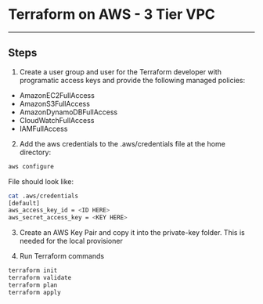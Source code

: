 # Terraform on AWS - 3 Tier VPC
---
## Steps

1. Create a user group and user for the Terraform developer with programatic access keys and provide the following managed policies:
- AmazonEC2FullAccess
- AmazonS3FullAccess
- AmazonDynamoDBFullAccess
- CloudWatchFullAccess
- IAMFullAccess

2. Add the aws credentials to the .aws/credentials file at the home directory:

``` sh
aws configure
```
File should look like:

``` sh
cat .aws/credentials
[default]
aws_access_key_id = <ID HERE>
aws_secret_access_key = <KEY HERE>
```
3. Create an AWS Key Pair and copy it into the private-key folder. This is needed for the local provisioner

4. Run Terraform commands
``` sh
terraform init
terraform validate
terraform plan
terraform apply
```
